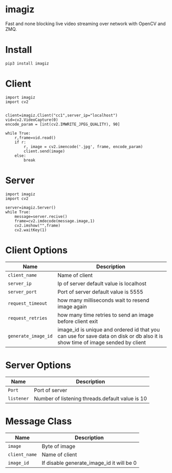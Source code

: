 # imagiz
Fast and none blocking live video streaming over network with OpenCV and ZMQ.


# Install
```
pip3 install imagiz
```

# Client

```
import imagiz
import cv2


client=imagiz.Client("cc1",server_ip="localhost")
vid=cv2.VideoCapture(0)
encode_param = [int(cv2.IMWRITE_JPEG_QUALITY), 90]

while True:
    r,frame=vid.read()
    if r:
        r, image = cv2.imencode('.jpg', frame, encode_param)
        client.send(image)
    else:
        break

```

# Server
```
import imagiz
import cv2

server=imagiz.Server()
while True:
    message=server.recive()
    frame=cv2.imdecode(message.image,1)
    cv2.imshow("",frame)
    cv2.waitKey(1)
```


# Client Options
| Name | Description |
| --- | --- |
| `client_name` | Name of client |
| `server_ip` | Ip of server default value is localhost  |
| `server_port` | Port of server default value is 5555 |
| `request_timeout` | how many milliseconds wait to resend image again |
| `request_retries` | how many time retries to send an image before client exit  |
| `generate_image_id` | image_id is unique and ordered id that you can use for save data on disk or db also it is show time of image sended by client  |

# Server Options
| Name | Description |
| --- | --- |
| `Port` | Port of server |
| `listener` | Number of listening threads.default value is 10 |

# Message Class
| Name | Description |
| --- | --- |
| `image` | Byte of image |
| `client_name` | Name of client |
| `image_id` | If disable generate_image_id it will be 0  |
